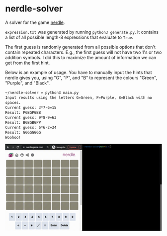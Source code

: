 # nerdle-solver

A solver for the game [nerdle](https://nerdlegame.com/).

`expression.txt` was generated by running `python3 generate.py`. It contains a list of all possible length-8 expressions that evaluate to `True`.

The first guess is randomly generated from all possible options that don't contain repeated characters. E.g., the first guess will not have two 1's or two addition symbols. I did this to maximize the amount of information we can get from the first hint.

Below is an example of usage. You have to manually input the hints that nerdle gives you, using "G", "P", and "B" to represent the colours "Green", "Purple", and "Black".

```
~/nerdle-solver » python3 main.py
Input results using the letters G=Green, P=Purple, B=Black with no spaces.
Current guess: 3*7-6=15
Result: PGBGPGBB
Current guess: 9*8-9=63
Result: BGBGBGPP
Current guess: 6*6-2=34
Result: GGGGGGGG
Woohoo!
```

![Using the script to solve nerdle](assets/solve-nerdle.gif)
